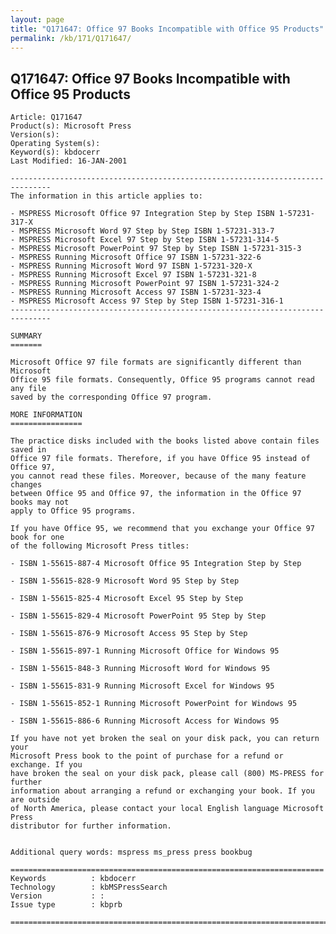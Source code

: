 ```yaml
---
layout: page
title: "Q171647: Office 97 Books Incompatible with Office 95 Products"
permalink: /kb/171/Q171647/
---
```


## Q171647: Office 97 Books Incompatible with Office 95 Products

	Article: Q171647
	Product(s): Microsoft Press
	Version(s): 
	Operating System(s): 
	Keyword(s): kbdocerr
	Last Modified: 16-JAN-2001
	
	-------------------------------------------------------------------------------
	The information in this article applies to:
	
	- MSPRESS Microsoft Office 97 Integration Step by Step ISBN 1-57231-317-X 
	- MSPRESS Microsoft Word 97 Step by Step ISBN 1-57231-313-7 
	- MSPRESS Microsoft Excel 97 Step by Step ISBN 1-57231-314-5 
	- MSPRESS Microsoft PowerPoint 97 Step by Step ISBN 1-57231-315-3 
	- MSPRESS Running Microsoft Office 97 ISBN 1-57231-322-6 
	- MSPRESS Running Microsoft Word 97 ISBN 1-57231-320-X 
	- MSPRESS Running Microsoft Excel 97 ISBN 1-57231-321-8 
	- MSPRESS Running Microsoft PowerPoint 97 ISBN 1-57231-324-2 
	- MSPRESS Running Microsoft Access 97 ISBN 1-57231-323-4 
	- MSPRESS Microsoft Access 97 Step by Step ISBN 1-57231-316-1 
	-------------------------------------------------------------------------------
	
	SUMMARY
	=======
	
	Microsoft Office 97 file formats are significantly different than Microsoft
	Office 95 file formats. Consequently, Office 95 programs cannot read any file
	saved by the corresponding Office 97 program.
	
	MORE INFORMATION
	================
	
	The practice disks included with the books listed above contain files saved in
	Office 97 file formats. Therefore, if you have Office 95 instead of Office 97,
	you cannot read these files. Moreover, because of the many feature changes
	between Office 95 and Office 97, the information in the Office 97 books may not
	apply to Office 95 programs.
	
	If you have Office 95, we recommend that you exchange your Office 97 book for one
	of the following Microsoft Press titles:
	
	- ISBN 1-55615-887-4 Microsoft Office 95 Integration Step by Step
	
	- ISBN 1-55615-828-9 Microsoft Word 95 Step by Step
	
	- ISBN 1-55615-825-4 Microsoft Excel 95 Step by Step
	
	- ISBN 1-55615-829-4 Microsoft PowerPoint 95 Step by Step
	
	- ISBN 1-55615-876-9 Microsoft Access 95 Step by Step
	
	- ISBN 1-55615-897-1 Running Microsoft Office for Windows 95
	
	- ISBN 1-55615-848-3 Running Microsoft Word for Windows 95
	
	- ISBN 1-55615-831-9 Running Microsoft Excel for Windows 95
	
	- ISBN 1-55615-852-1 Running Microsoft PowerPoint for Windows 95
	
	- ISBN 1-55615-886-6 Running Microsoft Access for Windows 95
	
	If you have not yet broken the seal on your disk pack, you can return your
	Microsoft Press book to the point of purchase for a refund or exchange. If you
	have broken the seal on your disk pack, please call (800) MS-PRESS for further
	information about arranging a refund or exchanging your book. If you are outside
	of North America, please contact your local English language Microsoft Press
	distributor for further information.
	
	
	Additional query words: mspress ms_press press bookbug
	
	======================================================================
	Keywords          : kbdocerr 
	Technology        : kbMSPressSearch
	Version           : :
	Issue type        : kbprb
	
	=============================================================================
	
